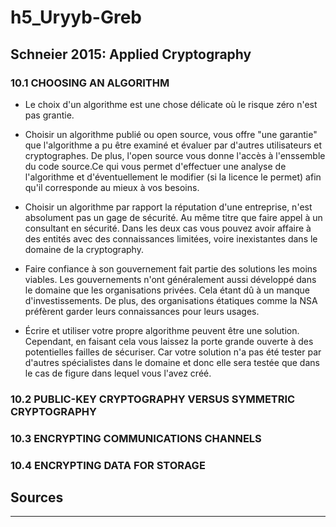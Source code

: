 # h5_Uryyb-Greb

## Schneier 2015: Applied Cryptography

### 10.1 CHOOSING AN ALGORITHM

- Le choix d'un algorithme est une chose délicate où le risque zéro n'est pas grantie.

- Choisir un algorithme publié ou open source, vous offre "une garantie" que l'algorithme a pu être examiné et évaluer par d'autres utilisateurs et cryptographes. De plus, l'open source vous donne l'accès à l'enssemble du code source.Ce qui vous permet d'effectuer une analyse de l'algorithme et d'éventuellement le modifier (si la licence le permet) afin qu'il corresponde au mieux à vos besoins.

- Choisir un algorithme par rapport la réputation d'une entreprise, n'est absolument pas un gage de sécurité. Au même titre que faire appel à un consultant en sécurité. Dans les deux cas vous pouvez avoir affaire à des entités avec des connaissances limitées, voire inexistantes dans le domaine de la cryptography.  

- Faire confiance à son gouvernement fait partie des solutions les moins viables. Les gouvernements n'ont généralement aussi développé dans le domaine que les organisations privées. Cela étant dû à un manque d'investissements. De plus, des organisations étatiques comme la NSA préfèrent garder leurs connaissances pour leurs usages.

- Écrire et utiliser votre propre algorithme peuvent être une solution. Cependant, en faisant cela vous laissez la porte grande ouverte à des potentielles failles de sécuriser. Car votre solution n'a pas été tester par d'autres spécialistes dans le domaine et donc elle sera testée que dans le cas de figure dans lequel vous l'avez créé.

### 10.2 PUBLIC-KEY CRYPTOGRAPHY VERSUS SYMMETRIC CRYPTOGRAPHY
### 10.3 ENCRYPTING COMMUNICATIONS CHANNELS
### 10.4 ENCRYPTING DATA FOR STORAGE

## Sources

---
